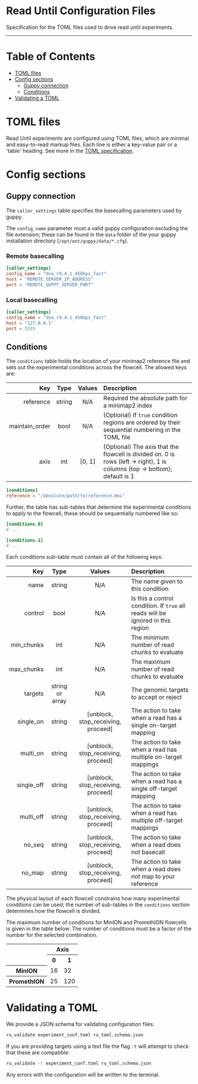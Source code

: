 Read Until Configuration Files
===

Specification for the TOML files used to drive read until experiments.

---

Table of Contents
===
 - [TOML files](#toml-files)
 - [Config sections](#config-sections)
   - [Guppy connection](#guppy-connection)
   - [Conditions](#conditions)
 - [Validating a TOML](#validating-a-toml)
 
 
TOML files
===
Read Until experiments are configured using TOML files, which are minimal and 
easy-to-read markup files. Each line is either a key-value pair or a 'table' 
heading. See more in the [TOML specification](https://github.com/toml-lang/toml).


Config sections
===

Guppy connection
---
The `caller_settings` table specifies the basecalling parameters used by guppy.  

The `config_name` parameter must a valid guppy configuration excluding the file 
extension; these can be found in the `data` folder of the your guppy installation 
directory (`/opt/ont/guppy/data/*.cfg`).  

### Remote basecalling

```toml
[caller_settings]
config_name = "dna_r9.4.1_450bps_fast"
host = "REMOTE_SERVER_IP_ADDRESS"
port = "REMOTE_GUPPY_SERVER_PORT"
``` 

### Local basecalling

```toml
[caller_settings]
config_name = "dna_r9.4.1_450bps_fast"
host = "127.0.0.1"
port = 5555
```

Conditions
---
The `conditions` table holds the location of your minimap2 reference file and 
sets out the experimental conditions across the flowcell. The allowed keys are:

|          Key |       Type      | Values | Description |
|-------------:|:---------------:|:------:|:------------|
| reference | string | N/A | Required the absolute path for a minimap2 index |
| maintain_order | bool| N/A | (Optional) If `true` condition regions are ordered by their sequential numbering in the TOML file|
| axis | int | [0, 1] | (Optional) The axis that the flowcell is divided on. 0 is rows (left -> right), 1 is columns (top -> bottom); default is 1|


```toml
[conditions]
reference = "/absolute/path/to/reference.mmi"
```

Further, the table has sub-tables that determine the experimental conditions 
to apply to the flowcell, these should be sequentially numbered like so:

```toml
[conditions.0]
# ...

[conditions.1]
# ...
```

Each conditions sub-table must contain all of the following keys:

|          Key |       Type      | Values | Description |
|-------------:|:---------------:|:------:|:------------|
|name|string|N/A|The name given to this condition|
|control|bool|N/A|Is this a control condition. If `true` all reads will be ignored in this region|
|min_chunks|int|N/A|The minimum number of read chunks to evaluate|
|max_chunks|int|N/A|The maximum number of read chunks to evaluate|
|targets|string or array|N/A|The genomic targets to accept or reject|
|single_on|string|[unblock, stop_receiving, proceed]|The action to take when a read has a single on-target mapping|
|multi_on|string|[unblock, stop_receiving, proceed]|The action to take when a read has multiple on-target mappings|
|single_off|string|[unblock, stop_receiving, proceed]|The action to take when a read has a single off-target mapping|
|multi_off|string|[unblock, stop_receiving, proceed]|The action to take when a read has multiple off-target mappings|
|no_seq|string|[unblock, stop_receiving, proceed]|The action to take when a read does not basecall|
|no_map|string|[unblock, stop_receiving, proceed]|The action to take when a read does not map to your reference|

The physical layout of each flowcell constrains how many experimental conditions 
can be used; the number of sub-tables in the `conditions` section determines how 
the flowcell is divided. 

The maximum number of conditions for MinION and PromethION flowcells is given in 
the table below. The number of conditions must be a factor of the number for the
selected combination.

<table>
  <tr>
    <td rowspan="2"></td>
    <th colspan="2">Axis</th>
  </tr>
  <tr>
    <th>0</th>
    <th>1</th>
  </tr>
  <tr>
    <th>MinION</th>
    <td>16</td>
    <td>32</td>
  </tr>
  <tr>
    <th>PromethION</th>
    <td>25</td>
    <td>120</td>
  </tr>
</table>

Validating a TOML
===

We provide a JSON schema for validating configuration files:

```bash
ru_validate experiment_conf.toml ru_toml.schema.json
```

If you are providing targets using a text file the flag `-t` will attempt to 
check that these are compatible:

```bash
ru_validate -t experiment_conf.toml ru_toml.schema.json
```

Any errors with the configuration will be written to the terminal. 
